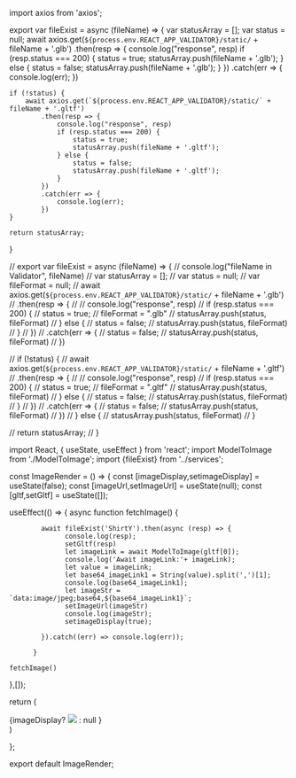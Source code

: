 import axios from 'axios';

export var fileExist = async (fileName) => {
    var statusArray = [];
    var status = null;
    await axios.get(`${process.env.REACT_APP_VALIDATOR}/static/` + fileName + '.glb')
        .then(resp => {
            console.log("response", resp)
            if (resp.status === 200) {
                status = true;
                statusArray.push(fileName + '.glb');
            } else {
                status = false;
                statusArray.push(fileName + '.glb');
            }
        })
        .catch(err => {
            console.log(err);
        })

    if (!status) {
        await axios.get(`${process.env.REACT_APP_VALIDATOR}/static/` + fileName + '.gltf')
            .then(resp => {
                console.log("response", resp)
                if (resp.status === 200) {
                    status = true;
                    statusArray.push(fileName + '.gltf');
                } else {
                    status = false;
                    statusArray.push(fileName + '.gltf');
                }
            })
            .catch(err => {
                console.log(err);
            })
    } 

    return statusArray;
}











// export var fileExist = async (fileName) => {
//     console.log("fileName in Validator", fileName)
//     var statusArray = [];
//     var status = null;
//     var fileFormat = null;
//     await axios.get(`${process.env.REACT_APP_VALIDATOR}/static/` + fileName + '.glb')
//         .then(resp => {
//             // console.log("response", resp)
//             if (resp.status === 200) {
//                 status = true;
//                 fileFormat = ".glb"
//                 statusArray.push(status, fileFormat)
//             } else {
//                 status = false;
//                 statusArray.push(status, fileFormat)
//             }
//         })
//         .catch(err => {
//             status = false;
//             statusArray.push(status, fileFormat)
//         })

//     if (!status) {
//         await axios.get(`${process.env.REACT_APP_VALIDATOR}/static/` + fileName + '.gltf')
//             .then(resp => {
//                 // console.log("response", resp)
//                 if (resp.status === 200) {
//                     status = true;
//                     fileFormat = ".gltf"
//                     statusArray.push(status, fileFormat)
//                 } else {
//                     status = false;
//                     statusArray.push(status, fileFormat)
//                 }
//             })
//             .catch(err => {
//                 status = false;
//                 statusArray.push(status, fileFormat)
//             })
//     } else {
//         statusArray.push(status, fileFormat)
//     }


//     return statusArray;
// }









import React, { useState, useEffect } from 'react';
import ModelToImage from './ModelToImage';
import {fileExist} from '../services';

const ImageRender = () => {
  const [imageDisplay,setimageDisplay] = useState(false);
  const [imageUrl,setImageUrl] = useState(null);
  const [gltf,setGltf] = useState([]);

  
useEffect(() => {
        async function fetchImage() {

            await fileExist('ShirtY').then(async (resp) => {
                  console.log(resp);
                  setGltf(resp)
                  let imageLink = await ModelToImage(gltf[0]);
                  console.log('Await imageLink:'+ imageLink);
                  let value = imageLink;
                  let base64_imageLink1 = String(value).split(',')[1];
                  console.log(base64_imageLink1);
                  let imageStr = `data:image/jpeg;base64,${base64_imageLink1}`;
                  setImageUrl(imageStr)
                  console.log(imageStr);
                  setimageDisplay(true);

            }).catch((err) => console.log(err));

	      }

	fetchImage()
},[]);


  return (
      <div>
      {imageDisplay? 
           <img src={imageUrl} />  : null } 
       </div>
    )
    
};

export default ImageRender;

